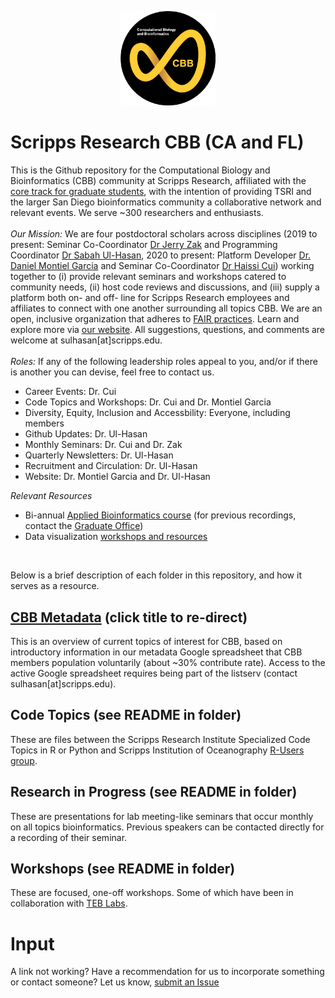 <p align="center">
  <img src="https://raw.githubusercontent.com/SuLab/TSRI-CBB/main/Images/CBB-logo.png" width="30%">
</p>

# Scripps Research CBB (CA and FL)
This is the Github repository for the Computational Biology and Bioinformatics (CBB) community at Scripps Research, affiliated with the [core track for graduate students](https://education.scripps.edu/graduate/doctoral-program/customizable-curriculum/stbio400-440.html), with the intention of providing TSRI and the larger San Diego bioinformatics community a collaborative network and relevant events. We serve ~300 researchers and enthusiasts.
<br><br>
*Our Mission:* We are four postdoctoral scholars across disciplines (2019 to present: Seminar Co-Coordinator [Dr Jerry Zak](https://github.com/trebbiano) and Programming Coordinator [Dr Sabah Ul-Hasan](https://github.com/sabahzero), 2020 to present: Platform Developer [Dr. Daniel Montiel Garcia](https://github.com/viperdb) and Seminar Co-Coordinator [Dr Haissi Cui](https://github.com/Haissi)) working together to (i) provide relevant seminars and workshops catered to community needs, (ii) host code reviews and discussions, and (iii) supply a platform both on- and off- line for Scripps Research employees and affiliates to connect with one another surrounding all topics CBB. We are an open, inclusive organization that adheres to [FAIR practices](https://www.go-fair.org/fair-principles/). Learn and explore more via [our website](http://viperdb.scripps.edu/cbb/#home). All suggestions, questions, and comments are welcome at sulhasan[at]scripps.edu.
<br><br>
*Roles:* If any of the following leadership roles appeal to you, and/or if there is another you can devise, feel free to contact us.
- Career Events: Dr. Cui
- Code Topics and Workshops: Dr. Cui and Dr. Montiel Garcia 
- Diversity, Equity, Inclusion and Accessbility: Everyone, including members 
- Github Updates: Dr. Ul-Hasan
- Monthly Seminars: Dr. Cui and Dr. Zak
- Quarterly Newsletters: Dr. Ul-Hasan
- Recruitment and Circulation: Dr. Ul-Hasan
- Website: Dr. Montiel Garcia and Dr. Ul-Hasan

*Relevant Resources*<br>
- Bi-annual [Applied Bioinformatics course](https://github.com/SuLab/Applied-Bioinformatics) (for previous recordings, contact the [Graduate Office](https://education.scripps.edu/about/contact/))
- Data visualization [workshops and resources](https://sabahzero.github.io/dataviz/workshops)
<br>

Below is a brief description of each folder in this repository, and how it serves as a resource. 

## [CBB Metadata](https://github.com/SuLab/TSRI-CBB/tree/main/CBB-Metadata) (click title to re-direct)
This is an overview of current topics of interest for CBB, based on introductory information in our metadata Google spreadsheet that CBB members population voluntarily (about ~30% contribute rate). Access to the active Google spreadsheet requires being part of the listserv (contact sulhasan[at]scripps.edu).

## Code Topics (see README in folder)
These are files between the Scripps Research Institute Specialized Code Topics in R or Python and Scripps Institution of Oceanography [R-Users group](https://github.com/Open-Data-Science-at-SIO/R-Users-Presentations).

## Research in Progress (see README in folder)
These are presentations for lab meeting-like seminars that occur monthly on all topics bioinformatics. Previous speakers can be contacted directly for a recording of their seminar.

## Workshops (see README in folder)
These are focused, one-off workshops. Some of which have been in collaboration with [TEB Labs](https://github.com/Tebs-Lab).

# Input
A link not working? Have a recommendation for us to incorporate something or contact someone? Let us know, [submit an Issue](https://github.com/SuLab/TSRI-CBB/issues)
